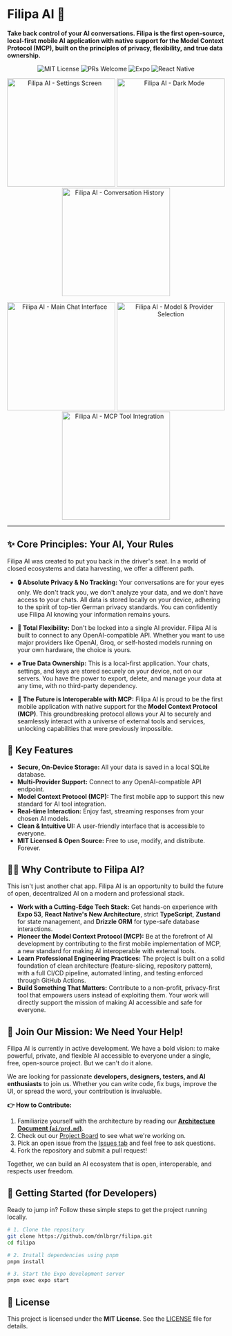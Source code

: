 # Filipa AI 🤖

**Take back control of your AI conversations. Filipa is the first open-source, local-first mobile AI application with native support for the Model Context Protocol (MCP), built on the principles of privacy, flexibility, and true data ownership.**

<p align="center">
  <img alt="MIT License" src="https://img.shields.io/badge/License-MIT-blue.svg"/>
  <img alt="PRs Welcome" src="https://img.shields.io/badge/PRs-welcome-brightgreen.svg"/>
  <img alt="Expo" src="https://img.shields.io/badge/expo-51-purple"/>
  <img alt="React Native" src="https://img.shields.io/badge/react--native-0.79-blue"/>
</p>

<p align="center">
  <img src="assets/images/screenshots/Screenshot 2025-06-15 at 13.23.42.png" width="250" alt="Filipa AI - Settings Screen" />
  <img src="assets/images/screenshots/Screenshot 2025-06-15 at 13.23.51.png" width="250" alt="Filipa AI - Dark Mode" />
  <img src="assets/images/screenshots/Screenshot 2025-06-15 at 13.24.08.png" width="250" alt="Filipa AI - Conversation History" />
</p>
<p align="center">
  <img src="assets/images/screenshots/Screenshot 2025-06-15 at 13.24.01.png" width="250" alt="Filipa AI - Main Chat Interface" />
  <img src="assets/images/screenshots/Screenshot 2025-06-15 at 13.24.14.png" width="250" alt="Filipa AI - Model & Provider Selection" />
  <img src="assets/images/screenshots/Screenshot 2025-06-15 at 13.24.23.png" width="250" alt="Filipa AI - MCP Tool Integration" />
</p>


---

## ✨ Core Principles: Your AI, Your Rules

Filipa AI was created to put you back in the driver's seat. In a world of closed ecosystems and data harvesting, we offer a different path.

-   **🔒 Absolute Privacy & No Tracking:** Your conversations are for your eyes only. We don't track you, we don't analyze your data, and we don't have access to your chats. All data is stored locally on your device, adhering to the spirit of top-tier German privacy standards. You can confidently use Filipa AI knowing your information remains yours.

-   **🚀 Total Flexibility:** Don't be locked into a single AI provider. Filipa AI is built to connect to any OpenAI-compatible API. Whether you want to use major providers like OpenAI, Groq, or self-hosted models running on your own hardware, the choice is yours.

-   **✊ True Data Ownership:** This is a local-first application. Your chats, settings, and keys are stored securely on your device, not on our servers. You have the power to export, delete, and manage your data at any time, with no third-party dependency.

-   **🔌 The Future is Interoperable with MCP:** Filipa AI is proud to be the first mobile application with native support for the **Model Context Protocol (MCP)**. This groundbreaking protocol allows your AI to securely and seamlessly interact with a universe of external tools and services, unlocking capabilities that were previously impossible.

## 🌟 Key Features

-   **Secure, On-Device Storage:** All your data is saved in a local SQLite database.
-   **Multi-Provider Support:** Connect to any OpenAI-compatible API endpoint.
-   **Model Context Protocol (MCP):** The first mobile app to support this new standard for AI tool integration.
-   **Real-time Interaction:** Enjoy fast, streaming responses from your chosen AI models.
-   **Clean & Intuitive UI:** A user-friendly interface that is accessible to everyone.
-   **MIT Licensed & Open Source:** Free to use, modify, and distribute. Forever.

## 🧑‍💻 Why Contribute to Filipa AI?

This isn't just another chat app. Filipa AI is an opportunity to build the future of open, decentralized AI on a modern and professional stack.

-   **Work with a Cutting-Edge Tech Stack:** Get hands-on experience with **Expo 53**, **React Native's New Architecture**, strict **TypeScript**, **Zustand** for state management, and **Drizzle ORM** for type-safe database interactions.
-   **Pioneer the Model Context Protocol (MCP):** Be at the forefront of AI development by contributing to the first mobile implementation of MCP, a new standard for making AI interoperable with external tools.
-   **Learn Professional Engineering Practices:** The project is built on a solid foundation of clean architecture (feature-slicing, repository pattern), with a full CI/CD pipeline, automated linting, and testing enforced through GitHub Actions.
-   **Build Something That Matters:** Contribute to a non-profit, privacy-first tool that empowers users instead of exploiting them. Your work will directly support the mission of making AI accessible and safe for everyone.

## 🌱 Join Our Mission: We Need Your Help!

Filipa AI is currently in active development. We have a bold vision: to make powerful, private, and flexible AI accessible to everyone under a single, free, open-source project. But we can't do it alone.

We are looking for passionate **developers, designers, testers, and AI enthusiasts** to join us. Whether you can write code, fix bugs, improve the UI, or spread the word, your contribution is invaluable.

**👉 How to Contribute:**
1.  Familiarize yourself with the architecture by reading our **[Architecture Document (`ai/prd.md`)](./ai/prd.md)**.
2.  Check out our [Project Board](https://github.com/users/BeMoreDifferent/projects/1) to see what we're working on.
3.  Pick an open issue from the [Issues tab](https://github.com/BeMoreDifferent/filipa/issues) and feel free to ask questions.
4.  Fork the repository and submit a pull request!

Together, we can build an AI ecosystem that is open, interoperable, and respects user freedom.

## 🚀 Getting Started (for Developers)

Ready to jump in? Follow these simple steps to get the project running locally.

```bash
# 1. Clone the repository
git clone https://github.com/dnlbrgr/filipa.git
cd filipa

# 2. Install dependencies using pnpm
pnpm install

# 3. Start the Expo development server
pnpm exec expo start
```

## 📜 License

This project is licensed under the **MIT License**. See the [LICENSE](LICENSE) file for details. 